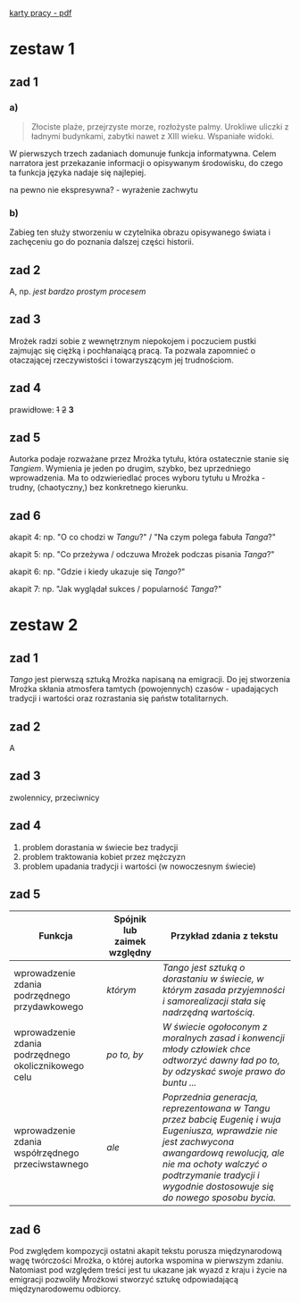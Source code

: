 [karty pracy - pdf](karty_pracy-polski-tango.pdf)

# zestaw 1
## zad 1
### a)
> Złociste plaże, przejrzyste morze, rozłożyste palmy. Urokliwe uliczki z ładnymi budynkami, zabytki nawet z XIII wieku. Wspaniałe widoki.

W pierwszych trzech zadaniach domunuje funkcja informatywna. Celem narratora jest przekazanie informacji o opisywanym środowisku, do czego ta funkcja języka nadaje się najlepiej.

na pewno nie ekspresywna? - wyrażenie zachwytu

### b)
Zabieg ten służy stworzeniu w czytelnika obrazu opisywanego świata i zachęceniu go do poznania dalszej części historii.


## zad 2
A, np. *jest bardzo prostym procesem*


## zad 3
Mrożek radzi sobie z wewnętrznym niepokojem i poczuciem pustki zajmując się ciężką i pochłanaiącą pracą. Ta pozwala zapomnieć o otaczającej rzeczywistości i towarzyszącym jej trudnościom.


## zad 4
prawidłowe:
~~1~~
~~2~~
**3**


## zad 5
Autorka podaje rozważane przez Mrożka tytułu, która ostatecznie stanie się *Tangiem*. Wymienia je jeden po drugim, szybko, bez uprzedniego wprowadzenia. Ma to odzwieriedlać proces wyboru tytułu u Mrożka - trudny, (chaotyczny,) bez konkretnego kierunku.


## zad 6
akapit 4: np. "O co chodzi w *Tangu*?" / "Na czym polega fabuła *Tanga*?"

akapit 5: np. "Co przeżywa / odczuwa Mrożek podczas pisania *Tanga*?"

akapit 6: np. "Gdzie i kiedy ukazuje się *Tango*?"

akapit 7: np. "Jak wyglądał sukces / popularność *Tanga*?"



# zestaw 2
## zad 1
*Tango* jest pierwszą sztuką Mrożka napisaną na emigracji. Do jej stworzenia Mrożka skłania atmosfera tamtych (powojennych) czasów - upadających tradycji i wartości oraz rozrastania się państw totalitarnych.


## zad 2
A


## zad 3
zwolennicy, przeciwnicy


## zad 4
1. problem dorastania w świecie bez tradycji
2. problem traktowania kobiet przez mężczyzn
3. problem upadania tradycji i wartości (w nowoczesnym świecie)


## zad 5
Funkcja|  Spójnik lub zaimek względny | Przykład zdania z tekstu
-------|------------------------------|-------------------------
wprowadzenie zdania podrzędnego przydawkowego | *którym* | *Tango jest sztuką o dorastaniu w świecie, w którym zasada przyjemności i samorealizacji stała się nadrzędną wartością.*
wprowadzenie zdania podrzędnego okolicznikowego celu | *po to, by* | *W świecie ogołoconym z moralnych zasad i konwencji młody człowiek chce odtworzyć dawny ład po to, by odzyskać swoje prawo do buntu ...*
wprowadzenie zdania współrzędnego przeciwstawnego | *ale* | *Poprzednia generacja, reprezentowana w Tangu przez babcię Eugenię i wuja Eugeniusza, wprawdzie nie jest zachwycona awangardową rewolucją, ale nie ma ochoty walczyć o podtrzymanie tradycji i wygodnie dostosowuje się do nowego sposobu bycia.*


## zad 6
Pod zwględem kompozycji ostatni akapit tekstu porusza międzynarodową wagę twórczości Mrożka, o której autorka wspomina w pierwszym zdaniu. Natomiast pod względem treści jest tu ukazane jak wyazd z kraju i życie na emigracji pozwoliły Mrożkowi stworzyć sztukę odpowiadającą międzynarodowemu odbiorcy.